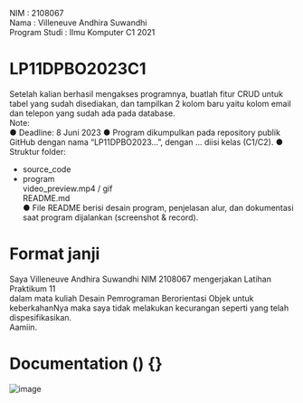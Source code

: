 NIM               : 2108067<br />
Nama              : Villeneuve Andhira Suwandhi<br />
Program Studi     : Ilmu Komputer C1 2021<br />

# LP11DPBO2023C1
Setelah kalian berhasil mengakses programnya, buatlah fitur CRUD untuk
tabel yang sudah disediakan, dan tampilkan 2 kolom baru yaitu kolom email dan
telepon yang sudah ada pada database.
<br />
Note:<br />
● Deadline: 8 Juni 2023
● Program dikumpulkan pada repository publik GitHub dengan nama
“LP11DPBO2023…”, dengan … diisi kelas (C1/C2).
● Struktur folder:
- source_code<br />
- program<br />
video_preview.mp4 / gif<br />
README.md<br />
● File README berisi desain program, penjelasan alur, dan dokumentasi saat
program dijalankan (screenshot & record).

# Format janji
Saya Villeneuve Andhira Suwandhi NIM 2108067 mengerjakan Latihan Praktikum 11<br />
dalam mata kuliah Desain Pemrograman Berorientasi Objek untuk keberkahanNya maka saya tidak melakukan kecurangan seperti yang telah dispesifikasikan.<br />
Aamiin.<br />

# Documentation () {}
![image](https://github.com/villeneuveandhira/LP11DPBO2023C1/assets/101118033/708cf358-35a8-45ad-8322-414fbab81090)
